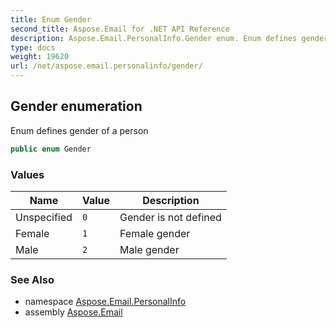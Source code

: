 ```yaml
---
title: Enum Gender
second_title: Aspose.Email for .NET API Reference
description: Aspose.Email.PersonalInfo.Gender enum. Enum defines gender of a person
type: docs
weight: 19620
url: /net/aspose.email.personalinfo/gender/
---
```

## Gender enumeration

Enum defines gender of a person

```csharp
public enum Gender
```

### Values

| Name | Value | Description |
| --- | --- | --- |
| Unspecified | `0` | Gender is not defined |
| Female | `1` | Female gender |
| Male | `2` | Male gender |

### See Also

* namespace [Aspose.Email.PersonalInfo](../../aspose.email.personalinfo/)
* assembly [Aspose.Email](../../)


